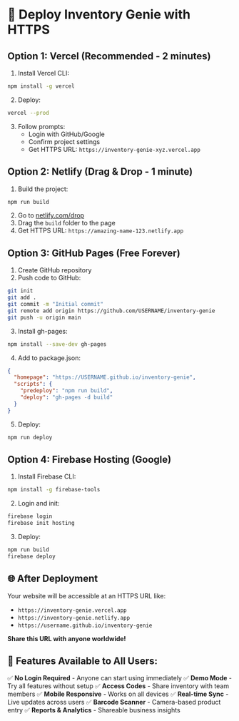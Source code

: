 # 🚀 Deploy Inventory Genie with HTTPS

## Option 1: Vercel (Recommended - 2 minutes)

1. Install Vercel CLI:
```bash
npm install -g vercel
```

2. Deploy:
```bash
vercel --prod
```

3. Follow prompts:
   - Login with GitHub/Google
   - Confirm project settings
   - Get HTTPS URL: `https://inventory-genie-xyz.vercel.app`

## Option 2: Netlify (Drag & Drop - 1 minute)

1. Build the project:
```bash
npm run build
```

2. Go to [netlify.com/drop](https://netlify.com/drop)
3. Drag the `build` folder to the page
4. Get HTTPS URL: `https://amazing-name-123.netlify.app`

## Option 3: GitHub Pages (Free Forever)

1. Create GitHub repository
2. Push code to GitHub:
```bash
git init
git add .
git commit -m "Initial commit"
git remote add origin https://github.com/USERNAME/inventory-genie
git push -u origin main
```

3. Install gh-pages:
```bash
npm install --save-dev gh-pages
```

4. Add to package.json:
```json
{
  "homepage": "https://USERNAME.github.io/inventory-genie",
  "scripts": {
    "predeploy": "npm run build",
    "deploy": "gh-pages -d build"
  }
}
```

5. Deploy:
```bash
npm run deploy
```

## Option 4: Firebase Hosting (Google)

1. Install Firebase CLI:
```bash
npm install -g firebase-tools
```

2. Login and init:
```bash
firebase login
firebase init hosting
```

3. Deploy:
```bash
npm run build
firebase deploy
```

## 🌐 After Deployment

Your website will be accessible at an HTTPS URL like:
- `https://inventory-genie.vercel.app`
- `https://inventory-genie.netlify.app`
- `https://username.github.io/inventory-genie`

**Share this URL with anyone worldwide!**

## 📱 Features Available to All Users:

✅ **No Login Required** - Anyone can start using immediately
✅ **Demo Mode** - Try all features without setup
✅ **Access Codes** - Share inventory with team members
✅ **Mobile Responsive** - Works on all devices
✅ **Real-time Sync** - Live updates across users
✅ **Barcode Scanner** - Camera-based product entry
✅ **Reports & Analytics** - Shareable business insights